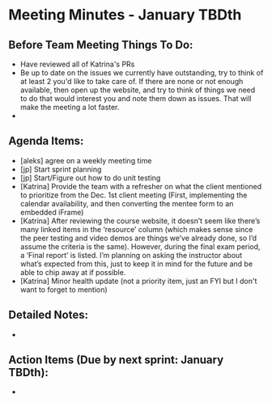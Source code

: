 # Meeting Minutes - January TBDth

## Before Team Meeting Things To Do:
- Have reviewed all of Katrina's PRs
- Be up to date on the issues we currently have outstanding, try to think of at least 2 you'd like to take care of. If there are none or not enough available, then open up the website, and try to think of things we need to do that would interest you and note them down as issues. That will make the meeting a lot faster. 
- 

## Agenda Items:
- [aleks] agree on a weekly meeting time
- [jp] Start sprint planning
- [jp] Start/Figure out how to do unit testing
- [Katrina] Provide the team with a refresher on what the client mentioned to prioritize from the Dec. 1st client meeting (First, implementing the calendar availability, and then converting the mentee form to an embedded iFrame)
-	[Katrina] After reviewing the course website, it doesn’t seem like there’s many linked items in the ‘resource’ column (which makes sense since the peer testing and video demos are things we’ve already done, so I’d assume the criteria is the same). However, during the final exam period, a ‘Final report’ is listed. I’m planning on asking the instructor about what’s expected from this, just to keep it in mind for the future and be able to chip away at if possible.
-	[Katrina] Minor health update (not a priority item, just an FYI but I don't want to forget to mention)


## Detailed Notes:
- 

## Action Items (Due by next sprint: January TBDth):
- 
